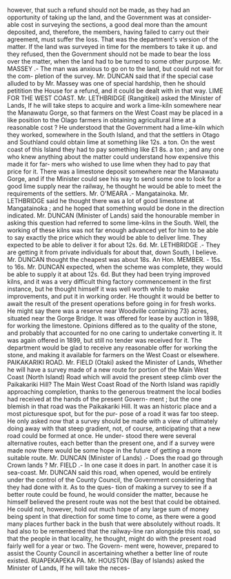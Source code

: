 however, that such a refund should not be made, as they had an opportunity of taking up the land, and the Government was at consider- able cost in surveying the sections, a good deal more than the amount deposited, and, therefore, the members, having failed to carry out their agreement, must suffer the loss. That was the department's version of the matter. If the land was surveyed in time for the members to take it up. and they refused, then the Government should not be made to bear the loss over the matter, when the land had to be turned to some other purpose. Mr. MASSEY .- The man was anxious to go on to the land, but could not wait for the com- pletion of the survey. Mr. DUNCAN said that if the special case alluded to by Mr. Massey was one of special hardship, then he should petitition the House for a refund, and it could be dealt with in that way. LIME FOR THE WEST COAST. Mr. LETHBRIDGE (Rangitikei) asked the Minister of Lands, If he will take steps to acquire and work a lime-kiln somewhere near the Manawatu Gorge, so that farmers on the West Coast may be placed in a like position to the Olago farmers in obtaining agricultural lime at a reasonable cost ? He understood that the Government had a lime-kiln which they worked, somewhere in the South Island, and that the settlers in Otago and Southland could obtain lime at something like 12s. a ton. On the west coast of this Island they had to pay something like £1 8s. a ton ; and any one who knew anything about the matter could understand how expensive this made it for far- mers who wished to use lime when they had to pay that price for it. There was a limestone deposit somewhere near the Manawatu Gorge, and if the Minister could see his way to send some one to look for a good lime supply near the railway, he thought he would be able to meet the requirements of the settlers. Mr. O'MEARA .- Mangatainoka. Mr. LETHBRIDGE said he thought there was a lot of good limestone at Mangatainoka ; and he hoped that something would be done in the direction indicated. Mr. DUNCAN (Minister of Lands) said the honourable member in asking this question had referred to some lime-kilns in the South. Well, the working of these kilns was not far enough advanced yet for him to be able to say exactly the price which they would be able to deliver lime. They expected to be able to deliver it for about 12s. 6d. Mr. LETHBRIDGE .- They are getting it from private individuals for about that, down South, I believe. Mr. DUNCAN thought the cheapest was about 18s. An Hon. MEMBER. - 15s. to 16s. Mr. DUNCAN expected, when the scheme was complete, they would be able to supply it at about 12s. 6d. But they had been trying improved kilns, and it was a very difficult thing factory commencement in the first instance, but he thought himself it was well worth while to make improvements, and put it in working order. He thought it would be better to await the result of the present operations before going in for fresh works. He might say there was a reserve near Woodville containing 73} acres, situated near the Gorge Bridge. It was offered for lease by auction in 1898, for working the limestone. Opinions differed as to the quality of the stone, and probably that accounted for no one caring to undertake converting it. It was again offered in 1899, but still no tender was received for it. The department would be glad to receive any reasonable offer for working the stone, and making it available for farmers on the West Coast or elsewhere. PAIKAKARIKI ROAD. Mr. FIELD (Otaki) asked the Minister of Lands, Whether he will have a survey made of a new route for portion of the Main West Coast (North Island) Road which will avoid the present steep climb over the Paikakariki Hill? The Main West Coast Road of the North Island was rapidly approaching completion, thanks to the generous treatment the local bodies had received at the hands of the present Govern- ment ; but the one blemish in that road was the Paikakariki Hill. It was an historic place and a most picturesque spot, but for the pur- pose of a road it was far too steep. He only asked now that a survey should be made with a view of ultimately doing away with that steep gradient, not, of course, anticipating that a new road could be formed at once. He under- stood there were several alternative routes, each better than the present one, and if a survey were made now there would be some hope in the future of getting a more suitable route. Mr. DUNCAN (Minister of Lands) .- Does the road go through Crown lands ? Mr. FIELD .- In one case it does in part. In another case it is sea-coast. Mr. DUNCAN said this road, when opened, would be entirely under the control of the County Council, the Government considering that they had done with it. As to the ques- tion of making a survey to see if a better route could be found, he would consider the matter, because he himself believed the present route was not the best that could be obtained. He could not, however, hold out much hope of any large sum of money being spent in that direction for some time to come, as there were a good many places further back in the bush that were absolutely without roads. It had also to be remembered that the railway-line ran alongside this road, so that the people in that locality, he thought, might do with the present road fairly well for a year or two. The Govern- ment were, however, prepared to assist the County Council in ascertaining whether a better line of route existed. RUAPEKAPEKA PA. Mr. HOUSTON (Bay of Islands) asked the Minister of Lands, If he will take the neces- 